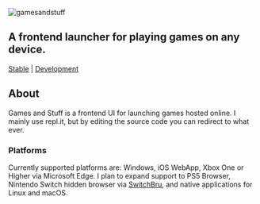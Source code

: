 ![gamesandstuff](https://user-images.githubusercontent.com/68365423/199411065-61e6c76c-72c0-46f3-9e8d-195eb69f58f5.png)
## A frontend launcher for playing games on any device.
[Stable](https://gamesandstuff.letsgoaway.repl.co) | [Development](https://gamesandstuffdevver.letsgoaway.repl.co)
## About
Games and Stuff is a frontend UI for launching games hosted online. I mainly use repl.it, but by editing the source code you can redirect to what ever.
### Platforms
Currently supported platforms are:
Windows, iOS WebApp, Xbox One or Higher via Microsoft Edge.
I plan to expand support to PS5 Browser, Nintendo Switch hidden browser via [SwitchBru](https://switchbru.com/dns), and native applications for Linux and macOS.

